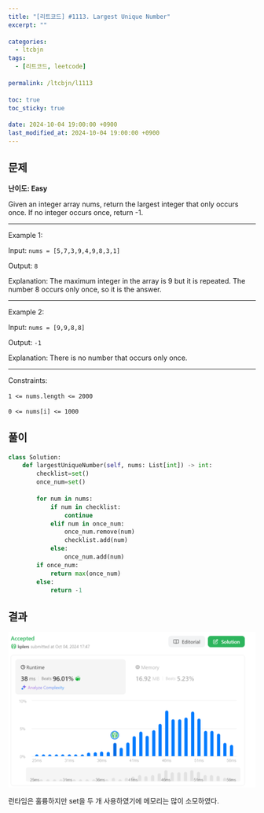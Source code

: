 ```yaml
---
title: "[리트코드] #1113. Largest Unique Number"
excerpt: ""

categories:
  - ltcbjn
tags:
  - [리트코드, leetcode]

permalink: /ltcbjn/l1113

toc: true
toc_sticky: true

date: 2024-10-04 19:00:00 +0900
last_modified_at: 2024-10-04 19:00:00 +0900
---
```


## 문제

**난이도: Easy**

Given an integer array nums, return the largest integer that only occurs once. If no integer occurs once, return -1.

___ 

Example 1:

Input: `nums = [5,7,3,9,4,9,8,3,1]`

Output: `8`

Explanation: The maximum integer in the array is 9 but it is repeated. The number 8 occurs only once, so it is the answer.

___

Example 2:

Input: `nums = [9,9,8,8]`

Output: `-1`

Explanation: There is no number that occurs only once.
 
___

Constraints:

`1 <= nums.length <= 2000`

`0 <= nums[i] <= 1000`

## 풀이

```python
class Solution:
    def largestUniqueNumber(self, nums: List[int]) -> int:
        checklist=set()
        once_num=set()

        for num in nums:
            if num in checklist:
                continue
            elif num in once_num:
                once_num.remove(num)
                checklist.add(num)
            else:
                once_num.add(num)
        if once_num:
            return max(once_num)
        else:
            return -1
```

## 결과
![alt text](/_posts/image.png)

런타임은 훌륭하지만 set을 두 개 사용하였기에 메모리는 많이 소모하였다.
